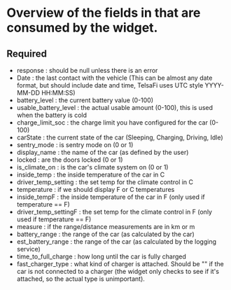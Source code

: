 # Overview of the fields in that are consumed by the widget.

## Required

* response : should be null unless there is an error
* Date : the last contact with the vehicle (This can be almost any date format, but should include date and time, TelsaFi uses UTC style YYYY-MM-DD HH:MM:SS)
* battery_level : the current battery value (0-100)
* usable_battery_level : the actual usable amount (0-100), this is used when the battery is cold
* charge_limit_soc : the charge limit you have configured for the car (0-100)
* carState : the current state of the car (Sleeping, Charging, Driving, Idle)
* sentry_mode : is sentry mode on (0 or 1)
* display_name : the name of the car (as defined by the user)
* locked : are the doors locked (0 or 1)
* is_climate_on : is the car's climate system on (0 or 1)
* inside_temp : the inside temperature of the car in C
* driver_temp_setting : the set temp for the climate control in C
* temperature : if we should display F or C temperatures
* inside_tempF : the inside temperature of the car in F (only used if temperature == F)
* driver_temp_settingF : the set temp for the climate control in F (only used if temperature == F)
* measure : if the range/distance measurements are in km or m
* battery_range : the range of the car (as calculated by the car)
* est_battery_range : the range of the car (as calculated by the logging service)
* time_to_full_charge : how long until the car is fully charged
* fast_charger_type : what kind of charger is attached. Should be "<invalid>" if the car is not connected to a charger (the widget only checks to see if it's attached, so the actual type is unimportant).
